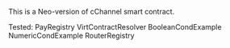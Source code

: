 This is a Neo-version of cChannel smart contract.

Tested:
PayRegistry 
VirtContractResolver 
BooleanCondExample 
NumericCondExample 
RouterRegistry

